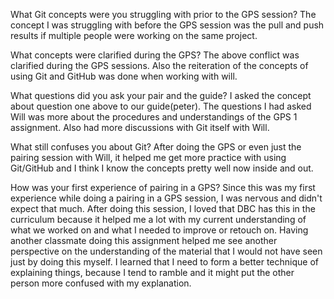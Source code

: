 What Git concepts were you struggling with prior to the GPS session?
The concept I was struggling with before the GPS session was the pull and push results if multiple people were working on the same project.

What concepts were clarified during the GPS?
The above conflict was clarified during the GPS sessions. Also the reiteration of the concepts of using Git and GitHub was done when working with will.

What questions did you ask your pair and the guide?
I asked the concept about question one above to our guide\(peter\).
The questions I had asked Will was more about the procedures and understandings of the GPS 1 assignment. Also had more discussions with Git itself with Will.

What still confuses you about Git?
After doing the GPS or even just the pairing session with Will, it helped me get more practice with using Git/GitHub and I think I know the concepts pretty well now inside and out. 

How was your first experience of pairing in a GPS?
Since this was my first experience while doing a pairing in a GPS session, I was nervous and didn't expect that much. After doing this session, I loved that DBC has this in the curriculum because it helped me a lot with my current understanding of what we worked on and what I needed to improve or retouch on. 
Having another classmate doing this assignment helped me see another perspective on the understanding of the material that I would not have seen just by doing this myself. I learned that I need to form a better technique of explaining things, because I tend to ramble and it might put the other person more confused with my explanation. 
